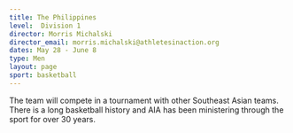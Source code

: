 ```yaml
---
title: The Philippines
level:  Division 1
director: Morris Michalski
director_email: morris.michalski@athletesinaction.org
dates: May 28 - June 8
type: Men
layout: page
sport: basketball
---
```

The team will compete in a tournament with other Southeast Asian teams.  There is a long basketball history and AIA has been ministering through the sport for over 30 years.
